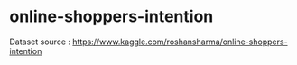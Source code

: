 # online-shoppers-intention

Dataset source : https://www.kaggle.com/roshansharma/online-shoppers-intention
